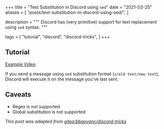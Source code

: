 +++
title = "Text Substitution in Discord using `sed`"
date = "2021-03-25"
aliases = [
  "posts/text-substitution-in-discord-using-sed/",
]

description = """
Discord has (very primitive) support for text replacement using `sed` syntax.
"""

tags = [
  "tutorial",
  "discord",
  "discord-tricks",
]
+++

## Tutorial

[Example Video](/media/discord-tricks/sed-text-replacement.mov)

If you send a message using `sed` substitution format (`s/old text/new text`),
Discord will execute it on the message you've last sent.

## Caveats

- Regex is not supported
- Global substitution is not supported

*This post was adapted from [gitea:bbaovanc/discord-tricks][1]*

[1]: https://git.bbaovanc.com/bbaovanc/discord-tricks
